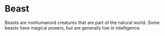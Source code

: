 # Beast

Beasts are nonhumanoid creatures that are part of the natural world. Some beasts have magical powers, but are generally low in intelligence.
